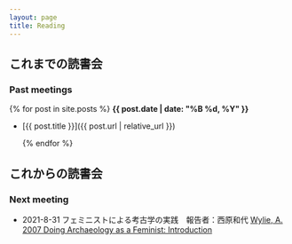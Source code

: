 ```yaml
---
layout: page
title: Reading
---
```


## これまでの読書会

### Past meetings

{% for post in site.posts %}
**{{ post.date | date: "%B %d, %Y" }}**

- [{{ post.title }}]({{ post.url | relative_url }})

  {% endfor %}

## これからの読書会

### Next meeting

- 2021-8-31 フェミニストによる考古学の実践　報告者：西原和代
  [Wylie, A. 2007 Doing Archaeology as a Feminist: Introduction](https://link.springer.com/article/10.1007/s10816-007-9034-4)
